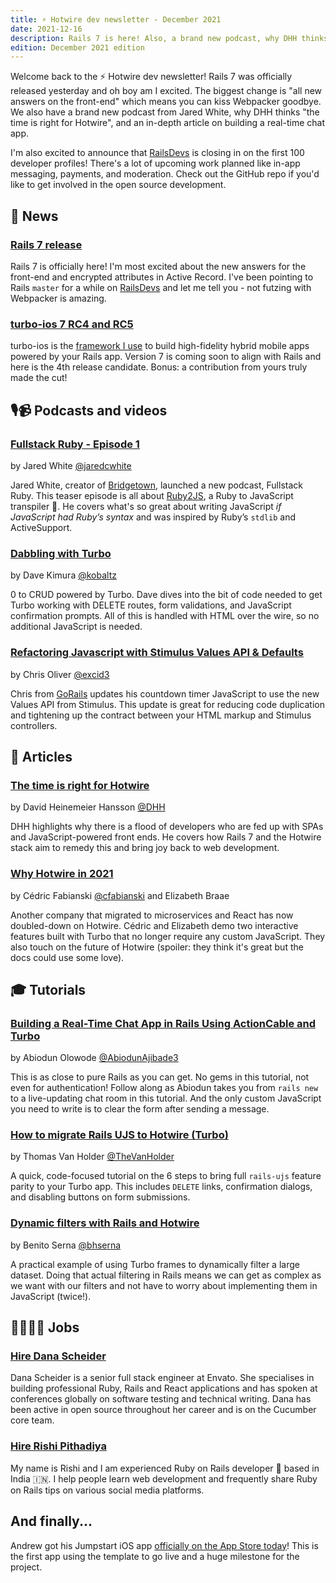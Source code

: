 ```yaml
---
title: ⚡️ Hotwire dev newsletter - December 2021
date: 2021-12-16
description: Rails 7 is here! Also, a brand new podcast, why DHH thinks the time is right for Hotwire, and an in-depth article on building a real-time chat app.
edition: December 2021 edition
---
```


Welcome back to the ⚡️ Hotwire dev newsletter! Rails 7 was officially released yesterday and oh boy am I excited. The biggest change is "all new answers on the front-end" which means you can kiss Webpacker goodbye. We also have a brand new podcast from Jared White, why DHH thinks "the time is right for Hotwire", and an in-depth article on building a real-time chat app.

I'm also excited to announce that [RailsDevs](https://railsdevs.com) is closing in on the first 100 developer profiles! There's a lot of upcoming work planned like in-app messaging, payments, and moderation. Check out the GitHub repo if you'd like to get involved in the open source development.

## 📰 News

### [Rails 7 release](https://rubyonrails.org/2021/12/15/Rails-7-fulfilling-a-vision)

Rails 7 is officially here! I'm most excited about the new answers for the front-end and encrypted attributes in Active Record. I've been pointing to Rails `master` for a while on [RailsDevs](https://railsdevs.com) and let me tell you - not futzing with Webpacker is amazing.

### [turbo-ios 7 RC4 and RC5](https://github.com/hotwired/turbo-ios/releases/tag/7.0.0-rc.4)

turbo-ios is the [framework I use](https://masilotti.com/turbo-ios/) to build high-fidelity hybrid mobile apps powered by your Rails app. Version 7 is coming soon to align with Rails and here is the 4th release candidate. Bonus: a contribution from yours truly made the cut!

## 🎙📹 Podcasts and videos

### [Fullstack Ruby - Episode 1](https://www.fullstackruby.dev/podcast/1/)

by Jared White [@jaredcwhite](https://twitter.com/jaredcwhite)

Jared White, creator of [Bridgetown](https://www.bridgetownrb.com), launched a new podcast, Fullstack Ruby. This teaser episode is all about [Ruby2JS](https://www.ruby2js.com), a Ruby to JavaScript transpiler 🤯. He covers what's so great about writing JavaScript *if JavaScript had Ruby’s syntax* and was inspired by Ruby’s `stdlib` and ActiveSupport.

### [Dabbling with Turbo](https://www.driftingruby.com/episodes/dabbling-with-turbo)

by Dave Kimura [@kobaltz](https://twitter.com/kobaltz)

0 to CRUD powered by Turbo. Dave dives into the bit of code needed to get Turbo working with DELETE routes, form validations, and JavaScript confirmation prompts. All of this is handled with HTML over the wire, so no additional JavaScript is needed.

### [Refactoring Javascript with Stimulus Values API & Defaults](https://www.youtube.com/watch?v=sM03QXDUWRU)

by Chris Oliver [@excid3](https://twitter.com/excid3)

Chris from [GoRails](https://gorails.com) updates his countdown timer JavaScript to use the new Values API from Stimulus. This update is great for reducing code duplication and tightening up the contract between your HTML markup and Stimulus controllers.

## 📝 Articles

### [The time is right for Hotwire](https://world.hey.com/dhh/the-time-is-right-for-hotwire-ecdb9b33)

by David Heinemeier Hansson [@DHH](https://twitter.com/DHH)

DHH highlights why there is a flood of developers who are fed up with SPAs and JavaScript-powered front ends. He covers how Rails 7 and the Hotwire stack aim to remedy this and bring joy back to web development.

### [Why Hotwire in 2021](https://www.bearer.com/blog/why-hotwire)

by Cédric Fabianski [@cfabianski](https://twitter.com/cfabianski) and Elizabeth Braae

Another company that migrated to microservices and React has now doubled-down on Hotwire. Cédric and Elizabeth demo two interactive features built with Turbo that no longer require any custom JavaScript. They also touch on the future of Hotwire (spoiler: they think it's great but the docs could use some love).

## 🎓 Tutorials

### [Building a Real-Time Chat App in Rails Using ActionCable and Turbo](https://www.honeybadger.io/blog/chat-app-rails-actioncable-turbo/)

by Abiodun Olowode [@AbiodunAjibade3](https://twitter.com/AbiodunAjibade3)

This is as close to pure Rails as you can get. No gems in this tutorial, not even for authentication! Follow along as Abiodun takes you from `rails new` to a live-updating chat room in this tutorial. And the only custom JavaScript you need to write is to clear the form after sending a message.

### [How to migrate Rails UJS to Hotwire (Turbo)](https://dev.to/thomasvanholder/how-to-migrate-rails-ujs-to-hotwire-turbo-hdh)

by Thomas Van Holder [@TheVanHolder](https://twitter.com/TheVanHolder)

A quick, code-focused tutorial on the 6 steps to bring full `rails-ujs` feature parity to your Turbo app. This includes `DELETE` links, confirmation dialogs, and disabling buttons on form submissions.

### [Dynamic filters with Rails and Hotwire](https://bhserna.com/dynamic-filters-with-rails-and-hotwire.html)

by Benito Serna [@bhserna](https://twitter.com/bhserna)

A practical example of using Turbo frames to dynamically filter a large dataset. Doing that actual filtering in Rails means we can get as complex as we want with our filters and not have to worry about implementing them in JavaScript (twice!).

## 👩‍💻👨‍💻 Jobs

### [Hire Dana Scheider](https://github.com/danascheider)

Dana Scheider is a senior full stack engineer at Envato. She specialises in building professional Ruby, Rails and React applications and has spoken at conferences globally on software testing and technical writing. Dana has been active in open source throughout her career and is on the Cucumber core team.

### [Hire Rishi Pithadiya](https://rishi.tips/t/)

My name is Rishi and I am experienced Ruby on Rails developer 💎 based in India 🇮🇳. I help people learn web development and frequently share Ruby on Rails tips on various social media platforms.

## And finally...

Andrew got his Jumpstart iOS app [officially on the App Store today](https://twitter.com/excid3/status/1464093766403379217?s=20)! This is the first app using the template to go live and a huge milestone for the project.
